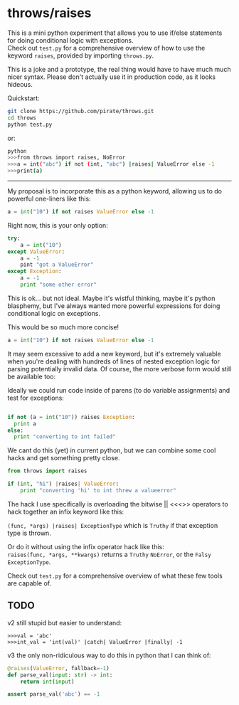 throws/raises
=============

This is a mini python experiment that allows you to use if/else statements for doing conditional logic with exceptions.  
Check out `test.py` for a comprehensive overview of how to use the keyword `raises`, provided by importing `throws.py`.

This is a joke and a prototype, the real thing would have to have much much nicer syntax.  Please don't actually use it in production code, as it looks hideous.

Quickstart:
```bash
git clone https://github.com/pirate/throws.git
cd throws
python test.py
```
or:
```bash
python
>>>from throws import raises, NoError
>>>a = int("abc") if not (int, "abc") |raises| ValueError else -1
>>>print(a)
```
-----------

My proposal is to incorporate this as a python keyword, allowing us to do powerful one-liners like this:

```python
a = int("10") if not raises ValueError else -1
```


Right now, this is your only option:

```python
try:
    a = int("10")
except ValueError:
    a = -1
    pint "got a ValueError"
except Exception:
    a = -1
    print "some other error"
```

This is ok... but not ideal.
Maybe it's wistful thinking, maybe it's python blasphemy, but I've always wanted more powerful expressions for doing conditional logic on exceptions.  

This would be so much more concise!

```python
a = int("10") if not raises ValueError else -1
```

It may seem excessive to add a new keyword, but it's extremely valuable when you're dealing with hundreds of lines of nested exception logic for parsing potentially invalid data.
Of course, the more verbose form would still be available too:

Ideally we could run code inside of parens (to do variable assignments) and test for exceptions:

```python

if not (a = int("10")) raises Exception:
  print a
else:
  print "converting to int failed"
```

We cant do this (yet) in current python, but we can combine some cool hacks and get something pretty close.

```python
from throws import raises

if (int, "hi") |raises| ValueError:
    print "converting 'hi' to int threw a valueerror"
```

The hack I use specifically is overloading the bitwise || <<<>> operators to hack together an infix keyword like this:  
  
`(func, *args) |raises| ExceptionType` which is `Truthy` if that exception type is thrown.  

Or do it without using the infix operator hack like this:  
`raises(func, *args, **kwargs)` returns a `Truthy` `NoError`, or the `Falsy` `ExceptionType`.
  
Check out `test.py` for a comprehensive overview of what these few tools are capable of.

## TODO

v2 still stupid but easier to understand:
```
>>>val = 'abc'
>>>int_val = 'int(val)' |catch| ValueError |finally| -1
```

v3 the only non-ridiculous way to do this in python that I can think of:
```python
@raises(ValueError, fallback=-1)
def parse_val(input: str) -> int:
    return int(input)

assert parse_val('abc') == -1
```
